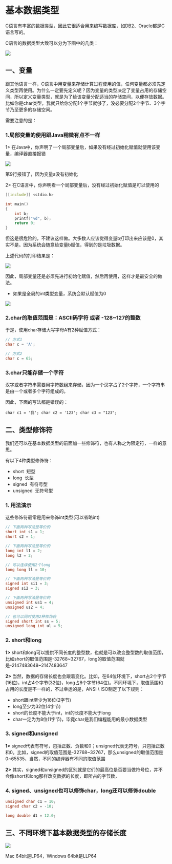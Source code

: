 # 基本数据类型

C语言有丰富的数据类型，因此它很适合用来编写数据库，如DB2、Oracle都是C语言写的。

C语言的数据类型大致可以分为下图中的几类：

![](https://images0.cnblogs.com/blog/497279/201309/28175824-a80762ff23c34ad9ac485bafe62f3ddb.jpg)

## 一、变量

跟其他语言一样，C语言中用变量来存储计算过程使用的值，任何变量都必须先定义类型再使用。为什么一定要先定义呢？因为变量的类型决定了变量占用的存储空间，所以定义变量类型，就是为了给该变量分配适当的存储空间，以便存放数据。比如你是char类型，我就只给你分配1个字节就够了，没必要分配2个字节、3个字节乃至更多的存储空间。

需要注意的是：

### 1.局部变量的使用跟Java稍微有点不一样

1> 在Java中，你声明了一个局部变量后，如果没有经过初始化赋值就使用该变量，编译器直接报错

![](https://images0.cnblogs.com/blog/497279/201303/14115912-99da3f5f1eb148bd8e8878af9126687c.jpg)

第9行报错了，因为变量a没有初始化

2> 在C语言中，你声明看一个局部变量后，没有经过初始化赋值是可以使用的

```c
[[include]] <stdio.h>

int main()
{
    int b;
    printf("%d", b);
    return 0;
}
```

但这是很危险的，不建议这样做。大多数人应该觉得变量b打印出来应该是0，其实不是。因为系统会随意给变量b赋值，得到的是垃圾数据。

上述代码的打印结果是：

![](https://images0.cnblogs.com/blog/497279/201303/14120334-7cfa00dff2994877bf44bdadf90db14c.png)

因此，局部变量还是必须先进行初始化赋值，然后再使用，这样才是最安全的做法。

* 如果是全局的int类型变量，系统会默认赋值为0

![](https://images0.cnblogs.com/blog/497279/201303/14120623-9f5627023ee04430affb72ffd926dea8.png)

### 2.char的取值范围是：ASCII码字符 或者 -128~127的整数

于是，使用char存储大写字母A有2种赋值方式：

```c
// 方式1
char c = 'A';

// 方式2
char c = 65;
```

### 3.char只能存储一个字符

汉字或者字符串需要用字符数组来存储，因为一个汉字占了2个字符，一个字符串是由一个或者多个字符组成的。

因此，下面的写法都是错误的：

```
char c1 = '我'; char c2 = '123'; char c3 = "123";
```

## 二、类型修饰符

我们还可以在基本数据类型的前面加一些修饰符，也有人称之为限定符，一样的意思。

有以下4种类型修饰符：

* short  短型
* long  长型
* signed  有符号型
* unsigned  无符号型

### 1. 用法演示

这些修饰符最常是用来修饰int类型\(可以省略int\)

```c
// 下面两种写法是等价的
short int s1 = 1;
short s2 = 1;

// 下面两种写法是等价的
long int l1 = 2;
long l2 = 2;

// 可以连续使用2个long
long long ll = 10;

// 下面两种写法是等价的
signed int si1 = 3;
signed si2 = 3;

// 下面两种写法是等价的
unsigned int us1 = 4;
unsigned us2 = 4;

// 也可以同时使用2种修饰符
signed short int ss = 5;
unsigned long int ul = 5;
```

### 2. short和long

**1>** short和long可以提供不同长度的整型数，也就是可以改变整型数的取值范围，比如short的取值范围是-32768\~32767，long的取值范围就是-2147483648\~2147483647

**2>** 当然，数据的存储长度也会跟着变化。比如，在64位环境下，short占2个字节(16位)，int占4个字节(32位)，long占8个字节(64位)。不同环境下，取值范围和占用的长度是不一样的，不过幸运的是，ANSI \ ISO制定了以下规则：

* short跟int至少为16位(2字节)
* long至少为32位(4字节)
* short的长度不能大于int，int的长度不能大于long
* char一定为为8位(1字节)，毕竟char是我们编程能用的最小数据类型

### 3. signed和unsigned

**1>** signed代表有符号，包括正数、负数和0；unsigned代表无符号，只包括正数和0。比如，signed的取值范围是\-32768\~32767，那么unsigned的取值范围是0\~65535，当然，不同的编译器有不同的取值范围

**2>** 其实，signed和unsigned的区别就是它们的最高位是否要当做符号位，并不会像short和long那样改变数据的长度，即所占的字节数，

### 4. signed、unsigned也可以修饰char，long还可以修饰double

```c
unsigned char c1 = 10;
signed char c2 = -10;

long double d1 = 12.0;
```

## 三、不同环境下基本数据类型的存储长度

![](https://img2020.cnblogs.com/blog/497279/202005/497279-20200512203444560-263222375.png)

Mac 64bit是LP64，Windows 64bit是LLP64